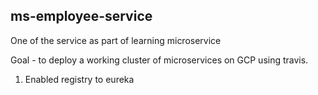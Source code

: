 ## ms-employee-service

One of the service as part of learning microservice 

Goal - to deploy a working cluster of microservices on GCP using travis. 

1. Enabled registry to eureka

